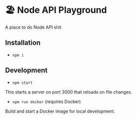# 🏖 Node API Playground

A place to do Node API shit

## Installation

* `npm i`

## Development

* `npm start`

This starts a server on port 3000 that reloads on file changes.

* `npm run docker` (requires Docker)

Build and start a Docker image for local development.

